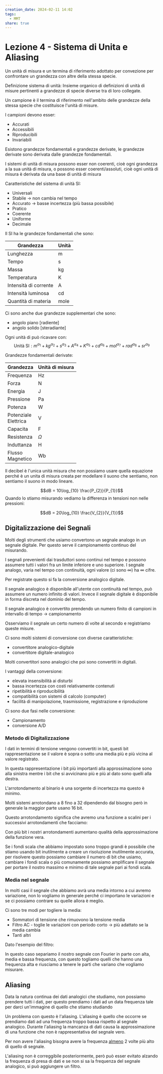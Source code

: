 ```yaml
---
creation_date: 2024-02-11 14:02
tags:
  - MMT
share: true
---
```

# Lezione 4 - Sistema di Unita e Aliasing

Un unità di misura e un termina di riferimento adottato per convezione per confrontare un grandezza con altre della stessa specie.

Definizione sistema di unità:
Insieme organico di definizioni di unità di misure pertinenti a
grandezze di specie diverse tra di loro collegate.

Un campione è il termina di riferimento nell'ambito delle grandezze della stessa specie che costituisce l'unità di misure.

I campioni devono esser:

- Accurati
- Accessibili
- Riproducibili
- Invariabili


Esistono grandezze fondamentali e grandezze derivate, le grandezze derivate sono derivata dalle grandezze fondamentali.

I sistemi di unità di misura possono esser non coerenti, cioè ogni grandezza a la sua unità di misura, o possono esser coerenti/assoluti, cioè ogni unità di misura è derivata da una base di unità di misura

Caratteristiche del sistema di unità SI:
- Universali
- Stabile $\to$ non cambia nel tempo
- Accurato $\to$ basse incertezza (più bassa possibile)
- Pratico
- Coerente
- Uniforme
- Decimale

Il SI ha le grandezze fondamentali che sono:

| Grandezza             | Unità |
| --------------------- | ----- |
| Lunghezza             | m     |
| Tempo                 | s     |
| Massa                 | kg    |
| Temperatura           | K     |
| Intensità di corrente | A     |
| Intensità luminosa    | cd    |
| Quantità di materia   | mole  |
Ci sono anche due grandezze supplementari che sono:
- angolo piano $[\text{radiente}]$
- angolo solido $[\text{steradiante}]$

Ogni unità di può ricavare con:
$$\text{Unità SI}: m^{\alpha_{1}}+kg^{\alpha_2}+s^{\alpha_{3}}+A^{\alpha_{4}}+K^{\alpha_{5}}+cd^{\alpha_{6}}+mol^{\alpha_{7}}+rad^{\alpha_{8}}+sr^{\alpha_{9}}$$

Grandezze fondamentali derivate:


| Grandezza               | Unità di misura |
| ----------------------- | --------------- |
| Frequenza               | Hz              |
| Forza                   | N               |
| Energia                 | J               |
| Pressione               | Pa              |
| Potenza                 | W               |
| Potenziale<br>Elettrica | V               |
| Capacita                | F               |
| Resistenza              | $\Omega$        |
| Induttanza              | H               |
| Flusso<br>Magnetico     | Wb              |
Il decibel è l'unica unità misura che non possiamo usare quella equazione perché è un unita di misura creata per modellare il suono che sentiamo, non sentiamo il suono in modo lineare.

$$dB = 10\log_{10} \frac{P_{2}}{P_{1}}$$
Quando lo stiamo misurando vediamo la differenza in tensioni non nelle pressioni:

$$dB = 20\log_{10} \frac{V_{2}}{V_{1}}$$

<!Tabella di decibel>

## Digitalizzazione dei Segnali

Molti degli strumenti che usiamo convertono un segnale analogo in un segnale digitale. Per questo serve il campionamento continuo del misurando.

I segnali prevenienti dai trasduttori sono continui nel tempo e possono assumere tutti i valori fra un limite inferiore e uno superiore. I segnale analogo, varia nel tempo con continuità, ogni valore (ci sono $\infty$) ha $\infty$ cifre.

Per registrate questo si fa la conversione analogico digitale.

Il segnale analogico è disponibile all'utente con continuità nel tempo, può assumere un numero infinito di valori. Invece il segnale digitale è disponibile in forma discreta nel dominio del tempo.

Il segnale analogico è convertito prendendo un numero finito di campioni in intervallo di tempo $\to$ campionamento

Osserviamo il segnale un certo numero di volte al secondo e registriamo queste misure.

Ci sono molti sistemi di conversione con diverse caratteristiche:
- convertitore analogico-digitale
- convertitore digitale-analogico

Molti convertitori sono analogici che poi sono convertiti in digitali.

I vantaggi della conversione:
- elevata insensibilità ai disturbi
- bassa incertezza con costi relativamente contenuti
- ripetibilità e riproducibilità
- compatibilità con sistemi di calcolo (computer)
- facilità di manipolazione, trasmissione, registrazione e riproduzione

Ci sono due fasi nelle conversione:
- Campionamento
- conversione A/D

### Metodo di Digitalizzazione

I dati in termini di tensione vengono convertiti in bit, questi bit rappresentazione se il valore è sopra o sotto una media più e più vicina al valore registrato.

<!Diagramma dimezzazione >

In questa rappresentazione i bit più importanti alla approssimazione sono alla sinistra mentre i bit che si avvicinano più e più al dato sono quelli alla destra.

L'arrotondamento al binario è una sorgente di incertezza ma questo è minimo.

Molti sistemi arrotondano a 8 fino a 32 dipendendo dal bisogno però in generale la maggior parte usano 16 bit.

Questo arrotondamento significa che avremo una funzione a scalini per i successivi arrotondamenti che facciamo:

<!Diagramma scalini>

Con più bit i nostri arrotondamenti aumentano qualità della approssimazione della funzione vera.

Se i fondi scala che abbiamo impostato sono troppo grandi è possibile che stiamo usando bit inutilmente a creare un risoluzione inutilmente accurata, per risolvere questo possiamo cambiare il numero di bit che usiamo, cambiare i fondi scala o più comunamente possiamo amplificare il segnale per portare il nostro massimo e minimo di tale segnale pari ai fondi scala.

### Media nel segnale

In molti casi il segnale che abbiamo avrà una media intorno a cui avremo variazione, non lo vogliamo in generale perché ci importano le variazioni e se ci possiamo contrare su quelle allora è meglio.

Ci sono tre modi per togliere la media:

- Sommatori di tensione che rimuovono la tensione media
- Filtro AC - toglie le variazioni con periodo corto $\to$ più adattato se la media cambia
- Tanti altri

Dato l'esempio del filtro:

<!Diagramma filtro AC>

In questo caso separiamo il nostro segnale con Fourier in parte con alta, media e bassa frequenza, con questo togliamo quelli che hanno una frequenza alta e riusciamo a tenere le parti che variano che vogliamo misurare.

## Aliasing

Data la natura continua dei dati analogici che studiamo, non possiamo prendere tutti i dati, per questo prendiamo i dati ad un data frequenza tale per darci un'immagine di quello che stiamo studiando

<!Diagramma sinosoidi>

Un problema con questo è l'aliasing. L'aliasing è quello che occorre se prendiamo dati ad una frequenza troppo bassa rispetto al segnale analogico. Durante l'aliasing la mancanza di dati causa la approssimazione di una funzione che non è rappresentativa del segnale vero.

<!Diagramma sinosoide linea rossa>


Per non avere l'aliasing bisogna avere la frequenza <u>almeno</u> 2 volte più alto di quello di segnale.

L'aliasing non è correggibile posteriormente, però può esser evitato alzando la frequenza di presa di dati e se non si sa la frequenza del segnale analogico, si può aggiungere un filtro.



